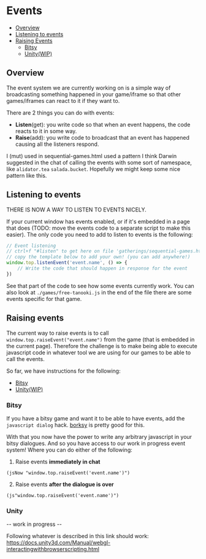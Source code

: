 Events
======

- [Overview](#overview)
- [Listening to events](#listening-to-events)
- [Raising Events](#raising-events)
  - [Bitsy](#bitsy)
  - [Unity(WIP)](#unity)

Overview
--------

The event system we are currently working on is a simple way of broadcasting something happened in your game/iframe so that other games/iframes can react to it if they want to.

There are 2 things you can do with events:
- __Listen__(get): you write code so that when an event happens, the code reacts to it in some way.
- __Raise__(add): you write code to broadcast that an event has happened causing all the listeners respond.

I (mut) used in sequential-games.html used a pattern I think Darwin suggested in the chat of calling the events with some sort of namespace, like `alidator.tea` `salada.bucket`. Hopefully we might keep some nice pattern like this.

Listening to events
-------------------

THERE IS NOW A WAY TO LISTEN TO EVENTS NICELY.

If your current window has events enabled, or if it's embedded in a page that does  (TODO: move the events code to a separate script to make this easier). The only code you need to add to listen to events is the following:

```js
// Event listening
// ctrl+f "#listen" to get here on file 'gatherings/sequential-games.html'
// copy the template below to add your own! (you can add anywhere!)
window.top.listenEvent('event.name', () => {
    // Write the code that should happen in response for the event
})
```

See that part of the code to see how some events currently work. You can also look at `./games/free-tanooki.js` in the end of the file there are some events specific for that game.

Raising events
--------------

The current way to raise events is to call `window.top.raiseEvent("event.name")` from the game (that is embedded in the current page). Therefore the challenge is to make being able to execute javascript code in whatever tool we are using for our games to be able to call the events.

So far, we have instructions for the following:
  - [Bitsy](#bitsy)
  - [Unity(WIP)](#unity)

### Bitsy

If you have a bitsy game and want it to be able to have events, add the `javascript dialog` hack. [borksy](https://ayolland.itch.io/borksy) is pretty good for this.

With that you now have the power to write any arbitrary javascript in your bitsy dialogues. And so you have access to our work in progress event system! Where you can do either of the following:

1. Raise events __immediately in chat__
```
(jsNow "window.top.raiseEvent('event.name')")
```

2. Raise events __after the dialogue is over__
```
(js"window.top.raiseEvent('event.name')")
```
### Unity 

-- work in progress --

Following whatever is described in this link should work: https://docs.unity3d.com/Manual/webgl-interactingwithbrowserscripting.html

